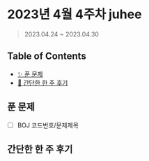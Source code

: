 # 2023년 4월 4주차 juhee

> 2023.04.24 ~ 2023.04.30

## Table of Contents

- [✨ 푼 문제](#푼-문제)
- [🤔 간단한 한 주 후기](#간단한-한-주-후기)

## 푼 문제

<!-- 📕 백준 : BOJ 코드번호/문제제목 e.g. BOJ 2577/숫자의 개수 -->
<!-- 📗 프로그래머스 : PRO 코드번호/문제제목 e.g. PRO 120812/최빈값 구하기 -->
<!-- 백준허브를 사용하시면 프로그래머스의 문제번호도 확인하실 수 있습니다 -->

- [ ] BOJ 코드번호/문제제목

## 간단한 한 주 후기

<!-- 한 주 후기를 간단하게 작성해주세요 ! -->
